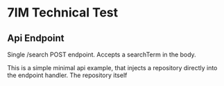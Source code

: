 # 7IM Technical Test
## Api Endpoint

Single /search POST endpoint.
Accepts a searchTerm in the body.

This is a simple minimal api example, that injects a repository directly into the endpoint handler.
The repository itself  